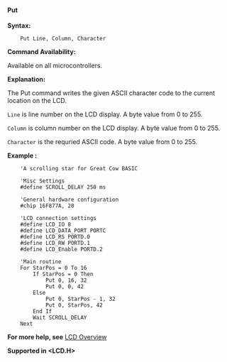 <div class="section">

<div class="titlepage">

<div>

<div>

#### <span id="put"></span>Put

</div>

</div>

</div>

<span class="strong">**Syntax:**</span>

``` screen
    Put Line, Column, Character
```

<span class="strong">**Command Availability:**</span>

Available on all microcontrollers.

<span class="strong">**Explanation:**</span>

The Put command writes the given ASCII character code to the current
location on the LCD.

`Line` is line number on the LCD display. A byte value from 0 to 255.

`Column` is column number on the LCD display. A byte value from 0 to
255.

`Character` is the requried ASCII code. A byte value from 0 to 255.

<span class="strong">**Example :**</span>

``` screen
    'A scrolling star for Great Cow BASIC

    'Misc Settings
    #define SCROLL_DELAY 250 ms

    'General hardware configuration
    #chip 16F877A, 20

    'LCD connection settings
    #define LCD_IO 8
    #define LCD_DATA_PORT PORTC
    #define LCD_RS PORTD.0
    #define LCD_RW PORTD.1
    #define LCD_Enable PORTD.2

    'Main routine
    For StarPos = 0 To 16
        If StarPos = 0 Then
            Put 0, 16, 32
            Put 0, 0, 42
        Else
            Put 0, StarPos - 1, 32
            Put 0, StarPos, 42
        End If
        Wait SCROLL_DELAY
    Next
```

<span class="strong">**For more help, see**</span>
<a href="lcd_overview" class="link" title="LCD Overview">LCD Overview</a>

<span class="strong">**Supported in &lt;LCD.H&gt;**</span>

</div>
